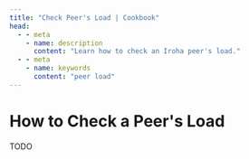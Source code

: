 ```yaml
---
title: "Check Peer's Load | Cookbook"
head:
  - - meta
    - name: description
      content: "Learn how to check an Iroha peer's load."
  - - meta
    - name: keywords
      content: "peer load"
---
```


# How to Check a Peer's Load

TODO